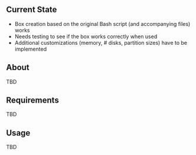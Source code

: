 ## Current State

* Box creation based on the original Bash script (and accompanying files) works
* Needs testing to see if the box works correctly when used
* Additional customizations (memory, # disks, partition sizes) have to be implemented 

## About

TBD

## Requirements

TBD

## Usage

TBD
